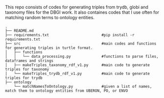This repo consists of codes for generating triples from trydb, globi and taxonomy files for the DBGI work. It also containes codes that I use often for matching random terms to ontology entities.
```
.
├── README.md
├── requirements.txt                        #pip install -r requirements.txt
├── src                                     #main codes and functions for generating triples in turtle format.
│   ├── functions
│   │   └── data_processing.py              #functions to parse files, dataframes and strings
│   ├── makeTriples_taxonomy_rdf_v1.py      #main code to generate triples for taxonomy
│   └── makeTriples_trydb_rdf_v1.py         #main code to generate triples for trydb
├── ontology                                
    └── matchNamesToOntology.py             #given a list of names, match them to ontology entities from UBERON, PO, or ENVO

```
